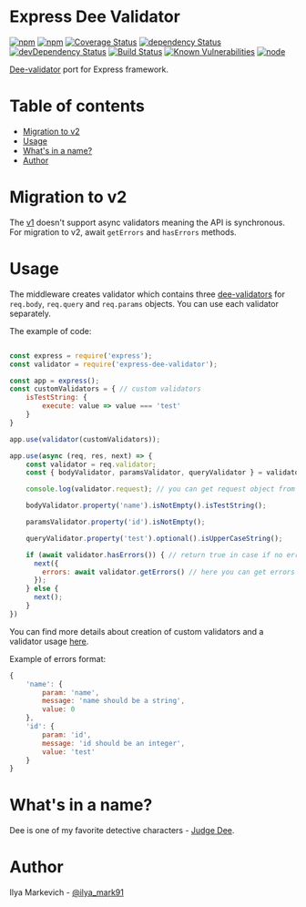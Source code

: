 # Express Dee Validator

[![npm](https://img.shields.io/npm/v/express-dee-validator.svg?maxAge=1000)](https://www.npmjs.com/package/express-dee-validator)
[![npm](https://img.shields.io/npm/dt/express-dee-validator.svg?maxAge=1000)](https://www.npmjs.com/package/express-dee-validator)
[![Coverage Status](https://coveralls.io/repos/github/ilya-markevich/node-express-validator/badge.svg?branch=master)](https://coveralls.io/github/ilya-markevich/node-express-validator?branch=master)
[![dependency Status](https://img.shields.io/david/ilya-markevich/node-express-validator.svg?maxAge=1000)](https://david-dm.org/ilya-markevich/node-express-validator)
[![devDependency Status](https://img.shields.io/david/dev/ilya-markevich/node-express-validator.svg?maxAge=1000)](https://david-dm.org/ilya-markevich/node-express-validator?type=dev)
[![Build Status](https://img.shields.io/travis/ilya-markevich/node-express-validator.svg?maxAge=1000)](https://travis-ci.org/ilya-markevich/node-express-validator)
[![Known Vulnerabilities](https://snyk.io/test/github/ilya-markevich/node-express-validator/badge.svg)](https://snyk.io/test/github/ilya-markevich/node-express-validator)
[![node](https://img.shields.io/node/v/express-dee-validator.svg?maxAge=1000)](https://www.npmjs.com/package/express-dee-validator)

[Dee-validator](https://github.com/ilya-markevich/node-validator) port for Express framework.

# Table of contents
* [Migration to v2](#migration-to-v2)
* [Usage](#usage)
* [What's in a name?](#whats-in-a-name)
* [Author](#author)

# Migration to v2

The [v1](https://github.com/ilya-markevich/node-express-validator/tree/v1.1.1) doesn't support async validators meaning the API is synchronous.
For migration to v2, await `getErrors` and `hasErrors` methods.

# Usage

The middleware creates validator which contains three [dee-validators](https://github.com/ilya-markevich/node-validator) for `req.body`, `req.query` and `req.params` objects.
You can use each validator separately.

The example of code:
```javascript

const express = require('express');
const validator = require('express-dee-validator');

const app = express();
const customValidators = { // custom validators
    isTestString: {
        execute: value => value === 'test'
    }
}

app.use(validator(customValidators));

app.use(async (req, res, next) => {
    const validator = req.validator;
    const { bodyValidator, paramsValidator, queryValidator } = validator;

    console.log(validator.request); // you can get request object from the req.validator

    bodyValidator.property('name').isNotEmpty().isTestString();

    paramsValidator.property('id').isNotEmpty();

    queryValidator.property('test').optional().isUpperCaseString();

    if (await validator.hasErrors()) { // return true in case if no errors in body, params and query validators
      next({
        errors: await validator.getErrors() // here you can get errors from all of the validators
      });
    } else {
      next();
    }
})
```

You can find more details about creation of custom validators and a validator usage [here](https://github.com/ilya-markevich/node-validator).

Example of errors format:
``` javascript
{
    'name': {
        param: 'name',
        message: 'name should be a string',
        value: 0
    },
    'id': {
        param: 'id',
        message: 'id should be an integer',
        value: 'test'
    }
}
```

# What's in a name?
Dee is one of my favorite detective characters - [Judge Dee](https://en.wikipedia.org/wiki/Judge_Dee).

# Author
Ilya Markevich - [@ilya_mark91](https://twitter.com/ilya_mark91)
